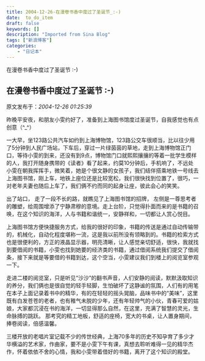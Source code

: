 ```yaml
---
title: 2004-12-26-在漫卷书香中度过了圣诞节_:-)
date:  to_do_item
draft: false
keywords: []
description: "Imported from Sina Blog"
tags: ["新浪博客"]
categories: 
    - "日记本"
---
```

在漫卷书香中度过了圣诞节 :-)
## 在漫卷书香中度过了圣诞节 :-)

 原文发布于：*2004-12-26 01:25:39*

 昨晚平安夜，和朋友小雯约好了，准备到上海图书馆度过圣诞节，自我感觉也有点创意（^_^）

  
一大早，坐123路公共汽车如约到上海博物馆，123路公交车很顺当，比以往少用了5分钟到人民广场站，下车后，穿过一片绿茵茵的草地，走到上海博物馆正门口，等待小雯的到来，还没有到9点，博物馆门口就熙熙攘攘的等着一批学生模样的人，我打开随身携带的《读者》看了起来，约莫10分钟后，手机响了，不远处小雯在朝我挥挥手，微笑着，她是个很文静的女孩子，我们结伴搭乘地铁一号线去上海图书馆，刚上车，地铁上座位还是比较宽松，我们很快找到位置了，很巧，一对老年夫妻也随后上车了，我们俩不约而同的起身让座，彼此会心的笑笑。

   出了站口， 走了一段不长的路，就瞧见了上海图书馆的招牌，
左侧是一尊思考者的雕塑，给周围增添了宁静肃穆的意境。走上台阶，只觉得扑面而来的是书籍的召唤，在这个知识的海洋，人与书籍和谐统一，安静祥和，一切都让人赏心悦目。

 上海图书馆方便快捷服务方式，给我的很好的印象，书籍的传送是通过自动传输带的，机械化，自动化程度堪称一流，这是我以前所没有领略到的。书籍的检索方式也是很便利的，方正的液晶显示器，明亮清晰，让人感觉亲切舒适，很快，我就找到要借阅的书籍，小雯也找到她要的经济类的书籍，通过借阅系统我们提交了借阅条，接下来就是等要借的书籍到达，这个空当，小雯建议我们到楼上的阅览室参观一下。

 走进二楼的阅览室，只是听见“沙沙”的翻书声音，人们安静的阅读，默默汲取知识的养分，我们俩也是很自觉的轻手轻脚，生怕破坏了这静谧的氛围，人们有的用笔在本子上面记录着书中的精华，有的在轻轻的摇头晃脑，品味书中的“美味”，这里既有白发苍苍的老者，也有稚气未脱的少年，还有年轻帅气的小伙，青春可爱的姑娘，大家都沉浸在书的海洋，一切显得那么自然，在这里，充满了智慧的灵光，生命脉搏的跳跃。
那考究的精工地板，舒适的座椅，宽大的书桌，让人置身期间，捧卷阅读，倍感温馨。

  
三楼开放的老唱片室记载不少的传世经典，上海70多年的历史不知孕育了多少才华横溢的艺术家，作曲家，要不是小雯下午有课，真想去聆听难得一见的精华杰作，怀着依依不舍的心情，我和小雯带着借好的书籍，离开了这个知识的殿堂。

     


